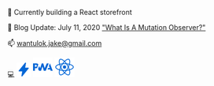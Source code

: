 :shopping_cart: Currently building a React storefront

:notebook: Blog Update: July 11, 2020 ["What Is A Mutation Observer?"](https://jakewantulok.com/mutation-observer)

📫 wantulok.jake@gmail.com

:computer: [![AMP](./img/amp.svg)](https://amp.dev/) [![PWA](./img/pwa.svg)](https://web.dev/progressive-web-apps/) [![React](./img/react.svg)](https://reactjs.org/)
